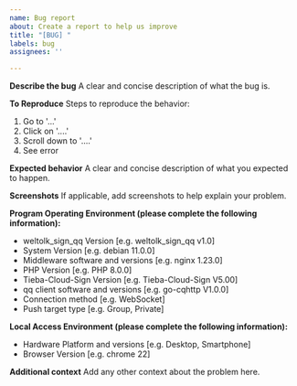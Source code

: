 ```yaml
---
name: Bug report
about: Create a report to help us improve
title: "[BUG] "
labels: bug
assignees: ''

---
```


**Describe the bug**
A clear and concise description of what the bug is.

**To Reproduce**
Steps to reproduce the behavior:
1. Go to '...'
2. Click on '....'
3. Scroll down to '....'
4. See error

**Expected behavior**
A clear and concise description of what you expected to happen.

**Screenshots**
If applicable, add screenshots to help explain your problem.

**Program Operating Environment (please complete the following information):**

 - weltolk_sign_qq Version [e.g. weltolk_sign_qq v1.0]
 - System Version [e.g. debian 11.0.0]
 - Middleware software and versions [e.g. nginx 1.23.0]
 - PHP Version [e.g. PHP 8.0.0]
 - Tieba-Cloud-Sign Version [e.g. Tieba-Cloud-Sign V5.00]
 - qq client software and versions [e.g. go-cqhttp V1.0.0]
 - Connection method [e.g. WebSocket]
 - Push target type [e.g. Group, Private]

**Local Access Environment (please complete the following information):**

 - Hardware Platform and versions [e.g. Desktop, Smartphone]
 - Browser Version [e.g. chrome 22]

**Additional context**
Add any other context about the problem here.

